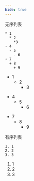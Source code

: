 ```yaml
---
hide: true
---
```


无序列表

```
* 1
  * 2
    *3
- 4
  - 5
    - 6
+ 7
  + 8
    + 9
```

- 1
  - 2
    - 3

* 4
  - 5
    - 6

- 7
  - 8
    - 9

有序列表

```
1. 1
2. 2
3. 3
```

1. 1
2. 2
3. 3
